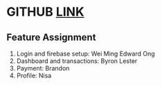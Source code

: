 # GITHUB [LINK](https://github.com/eddyboon/bankApp)

## Feature Assignment
1. Login and firebase setup: Wei Ming Edward Ong
2. Dashboard and transactions: Byron Lester
3. Payment: Brandon
4. Profile: Nisa
